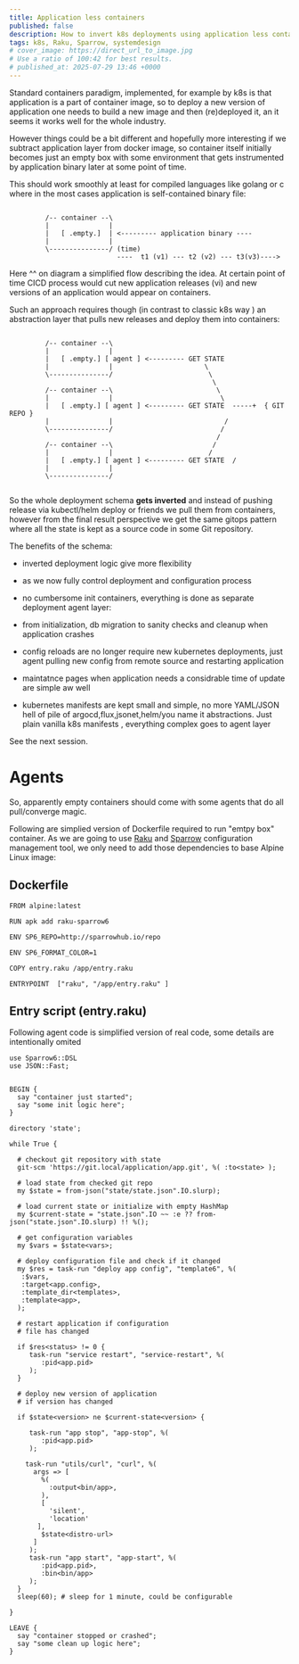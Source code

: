 ```yaml
---
title: Application less containers 
published: false
description: How to invert k8s deployments using application less containers design 
tags: k8s, Raku, Sparrow, systemdesign 
# cover_image: https://direct_url_to_image.jpg
# Use a ratio of 100:42 for best results.
# published_at: 2025-07-29 13:46 +0000
---
```


Standard containers paradigm, implemented, for example by k8s is that application is a part of container image, so to deploy a new version of application one needs to build a new image and then (re)deployed it, an it seems it works well for the whole industry.

However things could be a bit different and hopefully more interesting if we subtract  application layer from docker image, so container itself initially becomes just an empty box with some environment that gets instrumented by application binary later at some point of time.

This should work smoothly at least for compiled languages like golang or c where in the most cases application is self-contained binary file:


```

         /-- container --\
         |               |
         |   [ .empty.]  | <--------- application binary ----
         |               | 
         \---------------/ (time)
                           ----  t1 (v1) --- t2 (v2) --- t3(v3)---->
```

Here ^^ on diagram a simplified flow describing  the idea. At certain point of time CICD process would cut new application releases (vi) and new versions of an application would appear on containers.

Such an approach requires though (in contrast to classic k8s way ) an abstraction layer that pulls new releases and deploy them into containers: 


```

         /-- container --\
         |               |
         |   [ .empty.] [ agent ] <--------- GET STATE   
         |               |                       \
         \---------------/                        \
                                                   \
         /-- container --\                          \
         |               |                           \
         |   [ .empty.] [ agent ] <--------- GET STATE  -----+  { GIT REPO }
         |               |                            /
         \---------------/                           /
                                                    /
         /-- container --\                         /
         |               |                        /
         |   [ .empty.] [ agent ] <--------- GET STATE  /  
         |               | 
         \---------------/ 
                           
```

So the whole deployment schema **gets inverted** and instead of pushing release via kubectl/helm deploy or friends we pull them from containers, however from the final result perspective we get the same gitops pattern where all the state is kept as a source code in some Git repository. 

The benefits of the schema:

- inverted deployment logic give more flexibility

- as we now fully control deployment and configuration process

- no cumbersome init containers, everything is done as separate deployment agent layer:

- from initialization, db migration to sanity checks and cleanup when application crashes

- config reloads are no longer require new kubernetes deployments, just agent pulling new config from remote source and restarting application

- maintatnce pages when application needs a considrable time of update are simple aw well
- kubernetes manifests are kept small and simple, no more YAML/JSON hell of pile of argocd,flux,jsonet,helm/you name it abstractions. Just plain vanilla k8s manifests , everything complex goes to agent layer 

See the next session.



# Agents 

So, apparently empty containers should come with some agents that do all pull/converge magic.

Following are simplied version of Dockerfile required to run "emtpy box" container. As we are going to use [Raku](https://raku.org) and [Sparrow](https://sparrowhub.io)
configuration management tool, we only need to add those dependencies to base Alpine Linux image:  

## Dockerfile

```
FROM alpine:latest

RUN apk add raku-sparrow6

ENV SP6_REPO=http://sparrowhub.io/repo

ENV SP6_FORMAT_COLOR=1

COPY entry.raku /app/entry.raku

ENTRYPOINT  ["raku", "/app/entry.raku" ]
```

## Entry script (entry.raku)


Following agent code is simplified version of real code, some details are
intentionally omited 


```
use Sparrow6::DSL
use JSON::Fast;


BEGIN {
  say "container just started";
  say "some init logic here";
}

directory 'state';

while True {

  # checkout git repository with state
  git-scm 'https://git.local/application/app.git', %( :to<state> );

  # load state from checked git repo 
  my $state = from-json("state/state.json".IO.slurp);

  # load current state or initialize with empty HashMap
  my $current-state = "state.json".IO ~~ :e ?? from-json("state.json".IO.slurp) !! %();

  # get configuration variables 
  my $vars = $state<vars>;

  # deploy configuration file and check if it changed
  my $res = task-run "deploy app config", "template6", %(
   :$vars, 
   :target<app.config>,
   :template_dir<templates>,
   :template<app>,
  );

  # restart application if configuration
  # file has changed

  if $res<status> != 0 {
     task-run "service restart", "service-restart", %(
        :pid<app.pid>
     );
  }

  # deploy new version of application
  # if version has changed

  if $state<version> ne $current-state<version> {

     task-run "app stop", "app-stop", %(
        :pid<app.pid>
     );

    task-run "utils/curl", "curl", %(
      args => [
        %( 
          :output<bin/app>,
        ),
        [
          'silent',
          'location'
       ],
        $state<distro-url>
      ]
     );
     task-run "app start", "app-start", %(
        :pid<app.pid>,
        :bin<bin/app>
     );
  }
  sleep(60); # sleep for 1 minute, could be configurable

}

LEAVE {
  say "container stopped or crashed";
  say "some clean up logic here";
}
```



